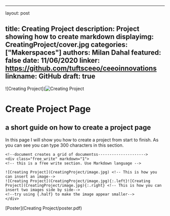 
---
layout: post

title: Creating Project
description: Project showing how to create markdown
displayimg: CreatingProject/cover.jpg
categories: ["Makerspaces"]
authors: Milan Dahal
featured: false
date: 11/06/2020
linker: https://github.com/tuftsceeo/ceeoinnovations
linkname: GitHub
draft: true
---

<div class="image_text_overlay" markdown="1">

![Creating Project](![Creating Project](CreatingProject/cover.jpg)
# Create Project Page
## a short guide on how to create a project page
In this page I will show you how to create a project from start to finish. As you can see you can type 300 characters in this section. 
</div>

	<!--document creates a grid of documentss--------------------->
	<div class="free_write" markdown="1">
	<!-- this is a free write section. Use Markdown language -->

	![Creating Project](CreatingProject/image.jpg) <!-- This is how you can insert an image-->
	![Creating Project](CreatingProject/image.jpg){:.left}![Creating Project](CreatingProject/image.jpg){:.right} <!-- This is how you can insert two images side by side-->
	<!--try using {.half} to make the image appear smaller-->
	</div>
	
<div class="document" markdown="1">
[Poster](Creating Project/poster.pdf)
</div>
